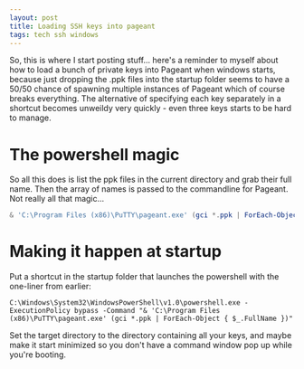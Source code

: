 ```yaml
---
layout: post
title: Loading SSH keys into pageant
tags: tech ssh windows
---
```


So, this is where I start posting stuff... here's a reminder to myself about how to load a bunch of
private keys into Pageant when windows starts, because just dropping the .ppk files into the startup
folder seems to have a 50/50 chance of spawning multiple instances of Pageant which of course breaks
everything. The alternative of specifying each key separately in a shortcut becomes unweildy very
quickly - even three keys starts to be hard to manage.

# The powershell magic
So all this does is list the ppk files in the current directory and grab their full name. Then the
array of names is passed to the commandline for Pageant. Not really all that magic... 

```powershell
& 'C:\Program Files (x86)\PuTTY\pageant.exe' (gci *.ppk | ForEach-Object { $_.FullName })
```

# Making it happen at startup
Put a shortcut in the startup folder that launches the powershell with the one-liner from earlier:

```
C:\Windows\System32\WindowsPowerShell\v1.0\powershell.exe -ExecutionPolicy bypass -Command "& 'C:\Program Files (x86)\PuTTY\pageant.exe' (gci *.ppk | ForEach-Object { $_.FullName })"
```

Set the target directory to the directory containing all your keys, and maybe make it start minimized
so you don't have a command window pop up while you're booting.
